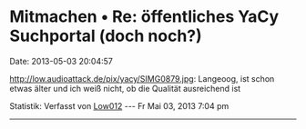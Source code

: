 Mitmachen • Re: öffentliches YaCy Suchportal (doch noch?)
=========================================================

Date: 2013-05-03 20:04:57

<http://low.audioattack.de/pix/yacy/SIMG0879.jpg>: Langeoog, ist schon
etwas älter und ich weiß nicht, ob die Qualität ausreichend ist

Statistik: Verfasst von
[Low012](http://forum.yacy-websuche.de/memberlist.php?mode=viewprofile&u=62)
--- Fr Mai 03, 2013 7:04 pm

------------------------------------------------------------------------
